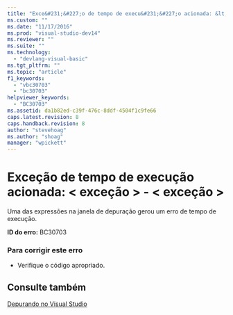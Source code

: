 ```yaml
---
title: "Exce&#231;&#227;o de tempo de execu&#231;&#227;o acionada: &lt; exce&#231;&#227;o &gt; - &lt; exce&#231;&#227;o &gt; | Microsoft Docs"
ms.custom: ""
ms.date: "11/17/2016"
ms.prod: "visual-studio-dev14"
ms.reviewer: ""
ms.suite: ""
ms.technology: 
  - "devlang-visual-basic"
ms.tgt_pltfrm: ""
ms.topic: "article"
f1_keywords: 
  - "vbc30703"
  - "bc30703"
helpviewer_keywords: 
  - "BC30703"
ms.assetid: da1b82ed-c39f-476c-8ddf-4504f1c9fe66
caps.latest.revision: 8
caps.handback.revision: 8
author: "stevehoag"
ms.author: "shoag"
manager: "wpickett"
---
```

# Exce&#231;&#227;o de tempo de execu&#231;&#227;o acionada: &lt; exce&#231;&#227;o &gt; - &lt; exce&#231;&#227;o &gt;
Uma das expressões na janela de depuração gerou um erro de tempo de execução.  
  
 **ID do erro:** BC30703  
  
### Para corrigir este erro  
  
-   Verifique o código apropriado.  
  
## Consulte também  
 [Depurando no Visual Studio](/visual-studio/debugger/debugging-in-visual-studio)